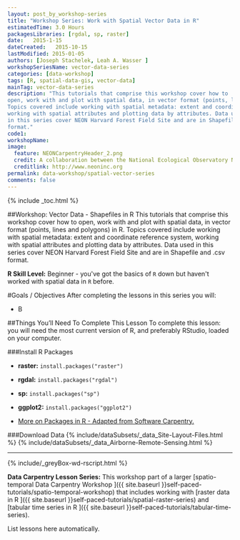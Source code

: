 ```yaml
---
layout: post_by_workshop-series
title: "Workshop Series: Work with Spatial Vector Data in R"
estimatedTime: 3.0 Hours
packagesLibraries: [rgdal, sp, raster]
date:   2015-1-15
dateCreated:   2015-10-15
lastModified: 2015-01-05
authors: [Joseph Stachelek, Leah A. Wasser ]
workshopSeriesName: vector-data-series
categories: [data-workshop]
tags: [R, spatial-data-gis, vector-data]
mainTag: vector-data-series
description: "This tutorials that comprise this workshop cover how to 
open, work with and plot with spatial data, in vector format (points, lines and polygons) in R. 
Topics covered include working with spatial metadata: extent and coordinate reference system,
working with spatial attributes and plotting data by attributes. Data used
in this series cover NEON Harvard Forest Field Site and are in Shapefile and .csv
format." 
code1: 
workshopName: 
image:
  feature: NEONCarpentryHeader_2.png
  credit: A collaboration between the National Ecological Observatory Network (NEON) and Data Carpentry
  creditlink: http://www.neoninc.org
permalink: data-workshop/spatial-vector-series
comments: false
---
```


{% include _toc.html %}

##Workshop: Vector Data - Shapefiles in R
This tutorials that comprise this workshop cover how to 
open, work with and plot with spatial data, in vector format (points, lines and polygons) in R. 
Topics covered include working with spatial metadata: extent and coordinate reference system,
working with spatial attributes and plotting data by attributes. Data used
in this series cover NEON Harvard Forest Field Site and are in Shapefile and .csv
format.

**R Skill Level:** Beginner - you've got the basics of `R` down but haven't worked with
spatial data in `R` before.

<div id="objectives" markdown="1">

#Goals / Objectives
After completing the lessons in this series you will:

 * B
 
##Things You’ll Need To Complete This Lesson
To complete this lesson: you will need the most current version of R, and 
preferably RStudio, loaded on your computer.

###Install R Packages

* **raster:** `install.packages("raster")`
* **rgdal:** `install.packages("rgdal")`
* **sp:** `install.packages("sp")`
* **ggplot2:** `install.packages("ggplot2")`

* [More on Packages in R - Adapted from Software Carpentry.]({{site.baseurl}}R/Packages-In-R/)


###Download Data
{% include/dataSubsets/_data_Site-Layout-Files.html %}
{% include/dataSubsets/_data_Airborne-Remote-Sensing.html %}

****

{% include/_greyBox-wd-rscript.html %}

**Data Carpentry Lesson Series:** This workshop part of a larger 
[spatio-temporal Data Carpentry Workshop ]({{ site.baseurl }}self-paced-tutorials/spatio-temporal-workshop)
that includes working with
[raster data in R ]({{ site.baseurl }}self-paced-tutorials/spatial-raster-series) 
and  
[tabular time series in R ]({{ site.baseurl }}self-paced-tutorials/tabular-time-series).
</div> 

List lessons here automatically.


